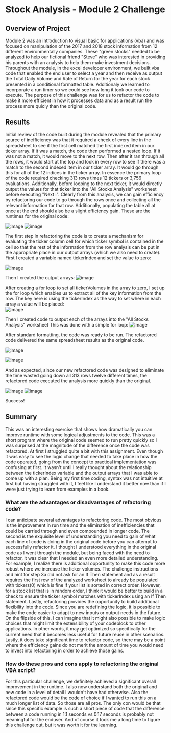 # Stock Analysis - Module 2 Challenge

## Overview of Project
Module 2 was an introduction to visual basic for applications (vba) and was focused on manipulation of the 2017 and 2018 stock information from 12 different environmentally companies.  These "green stocks" needed to be analyzed to help our fictional friend "Steve" who was interested in providing his parents with an analysis to help them make investment decisions.  Throughout the module, in the excel developer environment, we built vba code that enabled the end user to select a year and then receive as output the Total Daily Volume and Rate of Return for the year for each stock presented in a conditional formatted table.  Additionaly we learned to incorporate a run timer so we could see how long it took our code to execute.  The purpose of this challenge was for us to refactor the code to make it more efficient in how it processes data and as a result run the process more quicly than the original code.

## Results
Initial review of the code built during the module revealed that the primary source of inefficiency was that it required a check of every line in the spreadsheet to see if the first cell matched the first indexed item in our ticker array.  If it was a match, the code then performed a nested loop.  If it was not a match, it would move to the next row.  Then after it ran through all the rows, it would start at the top and look in every row to see if there was a match to the second indexed item in our ticker array. It would go through this for all of the 12 indices in the ticker array.  In essence the primary loop of the code required checking 313 rows times 12 tickers or 3,756 evaluations.  Additionally, before looping to the next ticker, it would directly output the values for that ticker into the "All Stocks Analysis" worksheet before executing "Next i".  Clearly from this analysis, we can gain efficiency by refactoring our code to go through the rows once and collecting all the relevant information for that row.  Additionally, populating the table all at once at the end should also be a slight efficiency gain.  These are the runtimes for the original code:

![image](https://user-images.githubusercontent.com/90977689/135681548-52064035-2846-4773-982c-ddac26b1f5eb.png)
![image](https://user-images.githubusercontent.com/90977689/135681636-307d6c63-24b6-46f9-8cce-4b6c85ab5be4.png)


The first step in refactoring the code is to create a mechanism for evaluating the ticker column cell for which ticker symbol is contained in the cell so that the rest of the information from the row analysis can be put in the appropriate place in our output arrays (which we also need to create).  First I created a variable named tickerIndex and set the value to zero:

![image](https://user-images.githubusercontent.com/90977689/135694564-95ca8e76-830d-4c5b-950b-9dbeb4bf65e1.png)


Then I created the output arrays:
![image](https://user-images.githubusercontent.com/90977689/135694649-f36895d4-dcd1-4083-bd66-d8c2ea0049d2.png)

After creating a for loop to set all tickerVolumes in the array to zero, I set up the for loop which enables us to extract all of the key information from the row.  The key here is using the tickerIndex as the way to set where in each array a value will be placed:  
![image](https://user-images.githubusercontent.com/90977689/135694852-54e558d2-8744-4c80-a2e8-d464bbea4a19.png)

Then I created code to output each of the arrays into the "All Stocks Analysis" worksheet This was done with a simple for loop:
![image](https://user-images.githubusercontent.com/90977689/135695253-8fbda971-3c9b-41b8-8c31-d248760724b4.png)

After standard formatting, the code was ready to be run.
The refactored code delivered the same spreadsheet results as the original code.

![image](https://user-images.githubusercontent.com/90977689/135662302-b9761ef5-e525-4597-8e0c-789a5788d4ee.png)

  ![image](https://user-images.githubusercontent.com/90977689/135662046-c6da964f-107b-4918-88ac-260a8cd8f708.png)


And as expected, since our new refactored code was designed to eliminate the time wasted going down all 313 rows twelve different times, the refactored code executed the analysis more quickly than the original.

![image](https://user-images.githubusercontent.com/90977689/135695482-d724d7c2-2959-449d-a396-95a7e529b68c.png)
![image](https://user-images.githubusercontent.com/90977689/135695629-c65d6420-9f55-4b2f-a1de-07ffd0d58080.png)

Success!

## Summary
This was an interesting exercise that shows how dramatically you can improve runtime with some logical adjustments to the code.  This was a short program where the original code seemed to run pretty quickly so I was surprised at the magnitude of the difference once the code was refactored. At first I struggled quite a bit with this assignment.  Even though it was easy to see the logic change that needed to take place in how the code operated, going from the concept to practical implementation was confusing at first.  It wasn't until I really thought about the relationship between the tickerIndex variable and the output arrays that I was able to come up with a plan.  Being my first time coding, syntax was not intuitive at first but having struggled with it, I feel like I understand it better now than if I were just trying to learn from examples in a book.


### What are the advantages or disadvantages of refactoring code?
I can anticipate several advantages to refactoring code.  The most obvious is the improvement in run time and the elimination of inefficiencies that could be carried through and even compounded in longer code.  The second is the exquisite level of understanding you need to gain of what each line of code is doing in the original code before you can attempt to successfully refactor it.  I thought I understood everything in the original code as I went through the module, but being faced with the need to refactor, it was clear that I needed an even more detailed understanding.  For example, I realize there is additional opportunity to make this code more robust where we increase the ticker volumes.  The challenge instructions and hint for step 3a did not ask for an If Then statement and as a result requires the first row of the analyzed worksheet to already be populated with tickers(0) which is fine if your list is sorted in correct order.  However, for a stock list that is in random order, I think it would be better to build in a check to ensure the ticker symbol matches with tickerIndex using an If Then statement.  Lastly, refactoring provides the opportunity to build additional flexibility into the code.  Since you are redefining the logic, it is possible to make the code easier to adapt to new inputs or output needs in the future.
On the flipside of this, I can imagine that it might also possible to make logic choices that might limit the extensibility of your codeblock to other applications.  In other words, it may get optimized so specifically for the current need that it becomes less useful for future reuse in other scenarios.  Lastly, it does take significant time to refactor code, so there may be a point where the efficiency gains do not merit the amount of time you would need to invest into refactoring in order to achieve those gains.

### How do these pros and cons apply to refactoring the original VBA script?
For this particular challenge, we definitely achieved a significant overall improvement in the runtime.  I also now understand both the original and new code in a level of detail I wouldn't have had otherwise.  Also the refactored code would be the code of choice if I wanted to run this on a much longer list of data.  So those are all pros.  The only con would be that since this specific example is such a short piece of code that the difference between a code running in 1.1 seconds vs 0.17 seconds is probably not meaningful for the enduser.  And of course it took me a long time to figure this challenge out, but it was worth it for the learning.
